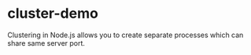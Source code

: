 # cluster-demo
Clustering in Node.js allows you to create separate processes which can share same server port.
